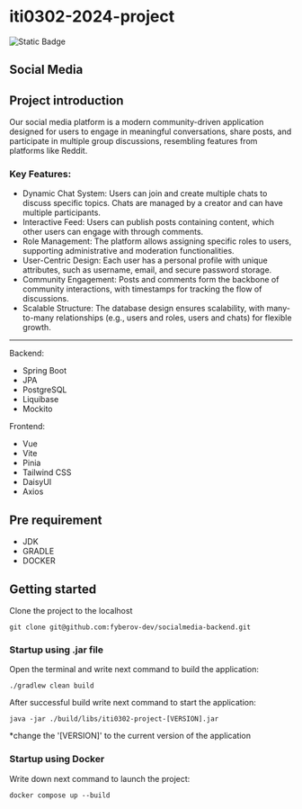 
# iti0302-2024-project

![Static Badge](https://img.shields.io/badge/version-0.0.1--SNAPSHOT-brightgreen)

## Social Media

## Project introduction

Our social media platform is a modern community-driven application designed for users to engage in meaningful conversations, share posts, and participate in multiple group discussions, resembling features from platforms like Reddit.

### Key Features:
- Dynamic Chat System: Users can join and create multiple chats to discuss specific topics. Chats are managed by a creator and can have multiple participants. 
- Interactive Feed: Users can publish posts containing content, which other users can engage with through comments. 
- Role Management: The platform allows assigning specific roles to users, supporting administrative and moderation functionalities. 
- User-Centric Design: Each user has a personal profile with unique attributes, such as username, email, and secure password storage. 
- Community Engagement: Posts and comments form the backbone of community interactions, with timestamps for tracking the flow of discussions. 
- Scalable Structure: The database design ensures scalability, with many-to-many relationships (e.g., users and roles, users and chats) for flexible growth.


---
Backend:

* Spring Boot
* JPA
* PostgreSQL
* Liquibase
* Mockito

Frontend:

* Vue
* Vite
* Pinia
* Tailwind CSS
* DaisyUI
* Axios

## Pre requirement

- JDK
- GRADLE
- DOCKER

## Getting started

Clone the project to the localhost

```shell
git clone git@github.com:fyberov-dev/socialmedia-backend.git
```

### Startup using .jar file

Open the terminal and write next command to build the application:

```shell
./gradlew clean build
```

After successful build write next command to start the application:

```shell
java -jar ./build/libs/iti0302-project-[VERSION].jar
```

*change the '[VERSION]' to the current version of the application

### Startup using Docker

Write down next command to launch the project:

```shell
docker compose up --build
```
